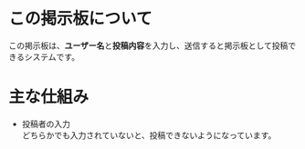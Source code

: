 # この掲示板について
この掲示板は、**ユーザー名**と**投稿内容**を入力し、送信すると掲示板として投稿できるシステムです。
# 主な仕組み
+ 投稿者の入力  
どちらかでも入力されていないと、投稿できないようになっています。
